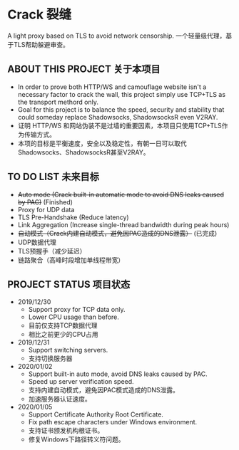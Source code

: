 # Crack 裂缝
A light proxy based on TLS to avoid network censorship.
一个轻量级代理，基于TLS帮助躲避审查。
## ABOUT THIS PROJECT 关于本项目
* In order to prove both HTTP/WS and camouflage website isn't a necessary factor to crack the wall, this project simply use TCP+TLS as the transport methord only.
* Goal for this project is to balance the speed, security and stability that could someday replace Shadowsocks, ShadowsocksR even V2RAY.
* 证明 HTTP/WS 和网站伪装不是过墙的重要因素，本项目只使用TCP+TLS作为传输方式。
* 本项的目标是平衡速度，安全以及稳定性，有朝一日可以取代Shadowsocks、ShadowsocksR甚至V2RAY。
## TO DO LIST 未来目标
* ~~Auto mode (Crack built-in automatic mode to avoid DNS leaks caused by PAC)~~ (Finished)
* Proxy for UDP data
* TLS Pre-Handshake (Reduce latency)
* Link Aggregation (Increase single-thread bandwidth during peak hours)
* ~~自动模式（Crack内建自动模式，避免因PAC造成的DNS泄露）~~ (已完成)
* UDP数据代理
* TLS预握手（减少延迟）
* 链路聚合（高峰时段增加单线程带宽）
## PROJECT STATUS 项目状态
* 2019/12/30
  * Support proxy for TCP data only.
  * Lower CPU usage than before.
  * 目前仅支持TCP数据代理
  * 相比之前更少的CPU占用
* 2019/12/31
  * Support switching servers.
  * 支持切换服务器
* 2020/01/02
  * Support built-in auto mode, avoid DNS leaks caused by PAC.
  * Speed up server verification speed.
  * 支持内建自动模式，避免因PAC模式造成的DNS泄露。
  * 加速服务器认证速度。
* 2020/01/05
  * Support Certificate Authority Root Certificate.
  * Fix path escape characters under Windows environment.
  * 支持证书颁发机构根证书。
  * 修复Windows下路径转义符问题。
